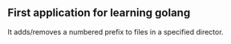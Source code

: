 ## First application for learning golang

It adds/removes a numbered prefix to files in a specified director.
